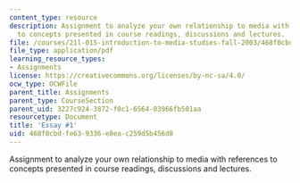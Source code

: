 ```yaml
---
content_type: resource
description: Assignment to analyze your own relationship to media with references
  to concepts presented in course readings, discussions and lectures.
file: /courses/21l-015-introduction-to-media-studies-fall-2003/468f0cbdfe639336e8eac259d5b456d8_essay1media.pdf
file_type: application/pdf
learning_resource_types:
- Assignments
license: https://creativecommons.org/licenses/by-nc-sa/4.0/
ocw_type: OCWFile
parent_title: Assignments
parent_type: CourseSection
parent_uid: 3227c924-3872-f0c1-6564-03966fb501aa
resourcetype: Document
title: 'Essay #1'
uid: 468f0cbd-fe63-9336-e8ea-c259d5b456d8
---
```

Assignment to analyze your own relationship to media with references to concepts presented in course readings, discussions and lectures.
